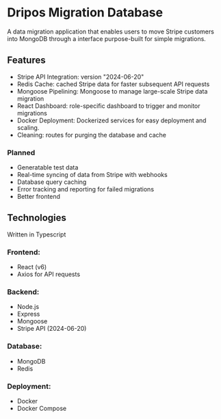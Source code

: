 # Dripos Migration Database

A data migration application that enables users to move Stripe customers into 
MongoDB through a interface purpose-built for simple migrations.

## Features
- Stripe API Integration: version "2024-06-20"
- Redis Cache: cached Stripe data for faster subsequent API requests
- Mongoose Pipelining: Mongoose to manage large-scale Stripe data migration
- React Dashboard: role-specific dashboard to trigger and monitor migrations
- Docker Deployment: Dockerized services for easy deployment and scaling.
- Cleaning: routes for purging the database and cache

### Planned
- Generatable test data
- Real-time syncing of data from Stripe with webhooks
- Database query caching
- Error tracking and reporting for failed migrations
- Better frontend

## Technologies
Written in Typescript

### Frontend:
- React (v6)
- Axios for API requests

### Backend:
- Node.js
- Express
- Mongoose
- Stripe API (2024-06-20)

### Database:
- MongoDB
- Redis

### Deployment:
- Docker
- Docker Compose


